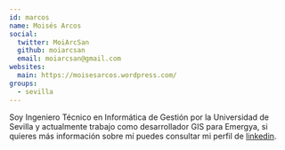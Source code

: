 ```yaml
---
id: marcos
name: Moisés Arcos
social:
  twitter: MoiArcSan
  github: moiarcsan
  email: moiarcsan@gmail.com
websites:
  main: https://moisesarcos.wordpress.com/
groups:
  - sevilla
---
```


Soy Ingeniero Técnico en Informática de Gestión por la Universidad de Sevilla y actualmente trabajo como desarrollador GIS para Emergya, si quieres más información sobre mí puedes consultar mi perfil de [linkedin](https://es.linkedin.com/in/moiarcsan).
